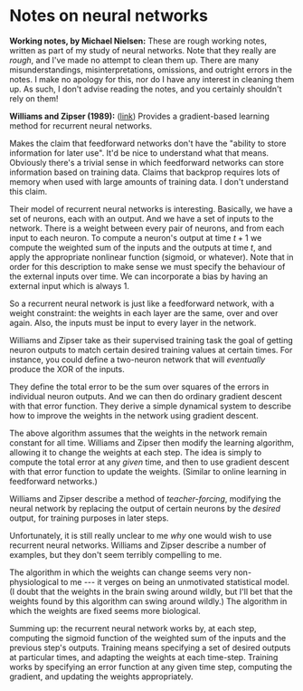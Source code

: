 # Notes on neural networks

**Working notes, by Michael Nielsen:** These are rough working notes,
written as part of my study of neural networks.  Note that they really
are _rough_, and I've made no attempt to clean them up.  There are
many misunderstandings, misinterpretations, omissions, and outright
errors in the notes.  I make no apology for this, nor do I have any
interest in cleaning them up. As such, I don't advise reading the
notes, and you certainly shouldn't rely on them!

**Williams and Zipser (1989):**
  ([link](http://scholar.google.ca/scholar?cluster=1352799553544912946&hl=en&as_sdt=0,5))
  Provides a gradient-based learning method for recurrent neural
  networks.  
  
  Makes the claim that feedforward networks don't have the "ability to
  store information for later use".  It'd be nice to understand what
  that means.  Obviously there's a trivial sense in which feedforward
  networks can store information based on training data.  Claims that
  backprop requires lots of memory when used with large amounts of
  training data.  I don't understand this claim.
  
  Their model of recurrent neural networks is interesting.  Basically,
  we have a set of neurons, each with an output.  And we have a set of
  inputs to the network.  There is a weight between every pair of
  neurons, and from each input to each neuron.  To compute a neuron's
  output at time $t+1$ we compute the weighted sum of the inputs and
  the outputs at time $t$, and apply the appropriate nonlinear
  function (sigmoid, or whatever).  Note that in order for this
  description to make sense we must specify the behaviour of the
  external inputs over time.  We can incorporate a bias by having an
  external input which is always $1$.
  
  So a recurrent neural network is just like a feedforward network,
  with a weight constraint: the weights in each layer are the same,
  over and over again.  Also, the inputs must be input to every layer
  in the network.
  
  Williams and Zipser take as their supervised training task the goal
  of getting neuron outputs to match certain desired training values
  at certain times.  For instance, you could define a two-neuron
  network that will _eventually_ produce the XOR of the inputs.
  
  They define the total error to be the sum over squares of the errors
  in individual neuron outputs.  And we can then do ordinary gradient
  descent with that error function.  They derive a simple dynamical
  system to describe how to improve the weights in the network using
  gradient descent.

  The above algorithm assumes that the weights in the network remain
  constant for all time.  Williams and Zipser then modify the learning
  algorithm, allowing it to change the weights at each step.  The idea
  is simply to compute the total error at any _given_ time, and then
  to use gradient descent with that error function to update the
  weights.  (Similar to online learning in feedforward networks.)
  
  Williams and Zipser describe a method of _teacher-forcing_,
  modifying the neural network by replacing the output of certain
  neurons by the _desired_ output, for training purposes in later
  steps.
  
  Unfortunately, it is still really unclear to me _why_ one would wish
  to use recurrent neural networks.  Williams and Zipser describe a
  number of examples, but they don't seem terribly compelling to me.
  
  The algorithm in which the weights can change seems very
  non-physiological to me --- it verges on being an unmotivated
  statistical model.  (I doubt that the weights in the brain swing
  around wildly, but I'll bet that the weights found by this algorithm
  can swing around wildly.)  The algorithm in which the weights are
  fixed seems more biological.
  
  Summing up: the recurrent neural network works by, at each step,
  computing the sigmoid function of the weighted sum of the inputs and
  the previous step's outputs.  Training means specifying a set of
  desired outputs at particular times, and adapting the weights at
  each time-step.  Training works by specifying an error function at
  any given time step, computing the gradient, and updating the
  weights appropriately.

